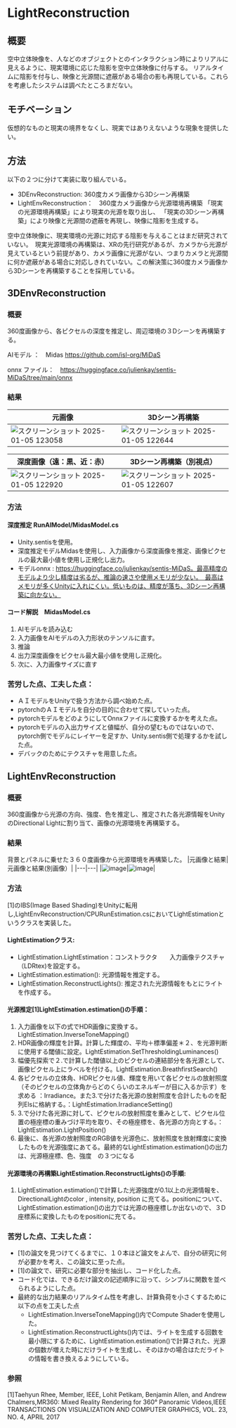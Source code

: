 # LightReconstruction
## 概要
空中立体映像を、人などのオブジェクトとのインタラクション時によりリアルに見えるように、現実環境に応じた陰影を空中立体映像に付与する。
リアルタイムに陰影を付与し、映像と光源間に遮蔽がある場合の影も再現している。これらを考慮したシステムは調べたところまだない。

## モチベーション
仮想的なものと現実の境界をなくし、現実ではありえないような現象を提供したい。

## 方法
以下の２つに分けて実装に取り組んでいる。
- 3DEnvReconstruction: 360度カメラ画像から3Dシーン再構築
- LightEnvReconstruction：　360度カメラ画像から光源環境再構築
「現実の光源環境再構築」により現実の光源を取り出し、 「現実の3Dシーン再構築」により映像と光源間の遮蔽を再現し、映像に陰影を生成する。

空中立体映像に、現実環境の光源に対応する陰影を与えることはまだ研究されていない。　現実光源環境の再構築は、XRの先行研究があるが、カメラから光源が見えているという前提があり、カメラ画像に光源がない、つまりカメラと光源間に何か遮蔽がある場合に対応しきれていない。この解決策に360度カメラ画像から3Dシーンを再構築することを採用している。



## 3DEnvReconstruction
### 概要
360度画像から、各ピクセルの深度を推定し、周辺環境の３Dシーンを再構築する。


AIモデル ：　Midas https://github.com/isl-org/MiDaS

onnx ファイル：　https://huggingface.co/julienkay/sentis-MiDaS/tree/main/onnx
### 結果
|元画像|3Dシーン再構築|
|---|---|
|![スクリーンショット 2025-01-05 123058](https://github.com/user-attachments/assets/93f8df68-7123-4cc0-868a-4c460447c7f7)|![スクリーンショット 2025-01-05 122644](https://github.com/user-attachments/assets/28eaf3aa-78ef-411a-b27f-b45486394122)|

|深度画像（遠：黒、近：赤）|3Dシーン再構築（別視点）|
|---|---|
|![スクリーンショット 2025-01-05 122920](https://github.com/user-attachments/assets/a7493828-5a37-4f77-9b74-8f4ee3c68a9b)|![スクリーンショット 2025-01-05 122607](https://github.com/user-attachments/assets/bc113c5d-dda3-4c10-8dbb-93a3316b40f4)|

### 方法
#### 深度推定 RunAIModel/MidasModel.cs
- Unity.sentisを使用。
- 深度推定モデルMidasを使用し、入力画像から深度画像を推定、画像ピクセルの最大最小値を使用し正規化し出力。
- モデルonnx : https://huggingface.co/julienkay/sentis-MiDaS。最高精度のモデルより少し精度は劣るが、推論の速さや使用メモリが少ない。　最高はメモリが多くUnityに入れにくい。低いものは、精度が落ち、3Dシーン再構築に向かない。

#### コード解説　MidasModel.cs
1. AIモデルを読み込む
2. 入力画像をAIモデルの入力形状のテンソルに直す。
3. 推論
4. 出力深度画像をピクセル最大最小値を使用し正規化。
5. 次に、入力画像サイズに直す

### 苦労した点、工夫した点：
- ＡＩモデルをUnityで扱う方法から調べ始めた点。
- pytorchのＡＩモデルを自分の目的に合わせて探していった点。
- pytorchモデルをどのようにしてOnnxファイルに変換するかを考えた点。
- pytorchモデルの入出力サイズと値幅が、自分の望むものではないので、pytorch側でモデルにレイヤーを足すか、Unity.sentis側で処理するかを試した点。
- デバックのためにテクスチャを用意した点。





## LightEnvReconstruction
### 概要

360度画像から光源の方向、強度、色を推定し、推定された各光源情報をUnityのDirectional Lightに割り当て、画像の光源環境を再構築する。

### 結果

背景とパネルに乗せた３６０度画像から光源環境を再構築した。
|元画像と結果| 元画像と結果(別画像）|
|---|---|
|![image](https://github.com/user-attachments/assets/cfe2c8a8-03bc-4e9b-9236-2f2e160fdfc1)|![image](https://github.com/user-attachments/assets/b90762e7-e305-46cd-a198-0c0e0346bc4f)|


### 方法

[1]のIBS(Image Based Shading)をUnityに転用し,LightEnvReconstruction/CPURunEstimation.csにおいてLightEstimationというクラスを実装した。

#### LightEstimationクラス:
- LightEstimation.LightEstimation：コンストラクタ　　入力画像テクスチャ（LDRtex)を設定する。
- LightEstimation.estimation(): 光源情報を推定する。
- LightEstimation.ReconstructLights(): 推定された光源情報をもとにライトを作成する。


#### 光源推定[1]LightEstimation.estimation()の手順：
1. 入力画像を以下の式でHDR画像に変換する。　LightEstimation.InverseToneMapping()
2. HDR画像の輝度を計算。計算した輝度の、平均＋標準偏差＊２、を光源判断に使用する閾値に設定。LightEstimation.SetThresholdingLuminances()
3. 幅優先探索で２.で計算した閾値以上のピクセルの連結部分を各光源として、画像ピクセル上にラベルを付ける。LightEstimation.BreathfirstSearch()
4. 各ピクセルの立体角、HDRピクセル値、輝度を用いて各ピクセルの放射照度（そのピクセルの立体角からどのくらいのエネルギーが目に入るか示す）を求める ：Irradiance。また3.で分けた各光源の放射照度を合計したものを配列Elsに格納する。：LightEstimation.IrradianceSetting()
5. 3.で分けた各光源に対して、ピクセルの放射照度を重みとして、ピクセル位置の極座標の重みづけ平均を取り、その極座標を、各光源の方向とする。：LightEstimation.LightPosition()
6. 最後に、各光源の放射照度のRGB値を光源色に、放射照度を放射輝度に変換したものを光源強度にあてる。最終的なLightEstimation.estimation()の出力は、光源極座標、色、強度　の３つになる


#### 光源環境の再構築LightEstimation.ReconstructLights()の手順:
1. LightEstimation.estimation()で計算した光源強度が0.1以上の光源情報を、DirectionalLightのcolor , intensity, position に充てる。positionについて、LightEstimation.estimation()の出力では光源の極座標しか出ないので、３D座標系に変換したものをpositionに充てる。


### 苦労した点、工夫した点：
- [1]の論文を見つけてくるまでに、１０本ほど論文をよんで、自分の研究に何が必要かを考え、この論文に至った点。
- [1]の論文で、研究に必要な部分を抽出し、コード化した点。
- コード化では、できるだけ論文の記述順序に沿って、シンプルに関数を並べられるようにした点。
- 最終的な出力結果のリアルタイム性を考慮し、計算負荷を小さくするために以下の点を工夫した点
  - LightEstimation.InverseToneMapping()内でCompute Shaderを使用した。
  - LightEstimation.ReconstructLights()内では、ライトを生成する回数を最小限にするために、LightEstimation.estimation()で計算された、光源の個数が増えた時にだけライトを生成し、そのほかの場合はただライトの情報を書き換えるようにしている。






### 参照
[1]Taehyun Rhee, Member, IEEE, Lohit Petikam, Benjamin Allen, and Andrew Chalmers,MR360: Mixed Reality Rendering for 360° Panoramic Videos,IEEE TRANSACTIONS ON VISUALIZATION AND COMPUTER GRAPHICS, VOL. 23, NO. 4, APRIL 2017


